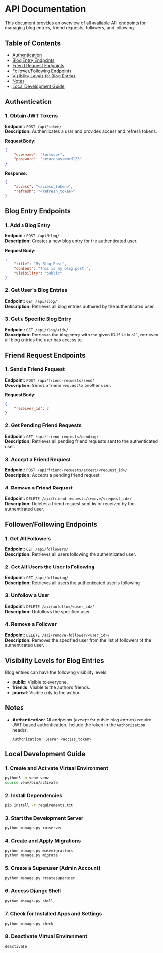 # API Documentation

This document provides an overview of all available API endpoints for managing blog entries, friend requests, followers, and following.

## Table of Contents
- [Authentication](#authentication)
- [Blog Entry Endpoints](#blog-entry-endpoints)
- [Friend Request Endpoints](#friend-request-endpoints)
- [Follower/Following Endpoints](#followerfollowing-endpoints)
- [Visibility Levels for Blog Entries](#visibility-levels-for-blog-entries)
- [Notes](#notes)
- [Local Development Guide](#local-development-guide)

## Authentication

### 1. Obtain JWT Tokens
**Endpoint:** `POST /api/token/`  
**Description:** Authenticates a user and provides access and refresh tokens.

**Request Body:**
```json
{
    "username": "testuser",
    "password": "securepassword123"
}
```

**Response:**
```json
{
    "access": "<access_token>",
    "refresh": "<refresh_token>"
}
```

## Blog Entry Endpoints

### 1. Add a Blog Entry
**Endpoint:** `POST /api/blog/`  
**Description:** Creates a new blog entry for the authenticated user.

**Request Body:**
```json
{
    "title": "My Blog Post",
    "content": "This is my blog post.",
    "visibility": "public"
}
```

### 2. Get User's Blog Entries
**Endpoint:** `GET /api/blog/`  
**Description:** Retrieves all blog entries authored by the authenticated user.

### 3. Get a Specific Blog Entry
**Endpoint:** `GET /api/blog/<id>/`  
**Description:** Retrieves the blog entry with the given ID. If `id` is `all`, retrieves all blog entries the user has access to.

## Friend Request Endpoints

### 1. Send a Friend Request
**Endpoint:** `POST /api/friend-requests/send/`  
**Description:** Sends a friend request to another user.

**Request Body:**
```json
{
    "receiver_id": 2
}
```

### 2. Get Pending Friend Requests
**Endpoint:** `GET /api/friend-requests/pending/`  
**Description:** Retrieves all pending friend requests sent to the authenticated user.

### 3. Accept a Friend Request
**Endpoint:** `POST /api/friend-requests/accept/<request_id>/`  
**Description:** Accepts a pending friend request.

### 4. Remove a Friend Request
**Endpoint:** `DELETE /api/friend-requests/remove/<request_id>/`  
**Description:** Deletes a friend request sent by or received by the authenticated user.

## Follower/Following Endpoints

### 1. Get All Followers
**Endpoint:** `GET /api/followers/`  
**Description:** Retrieves all users following the authenticated user.

### 2. Get All Users the User is Following
**Endpoint:** `GET /api/following/`  
**Description:** Retrieves all users the authenticated user is following.

### 3. Unfollow a User
**Endpoint:** `DELETE /api/unfollow/<user_id>/`  
**Description:** Unfollows the specified user.

### 4. Remove a Follower
**Endpoint:** `DELETE /api/remove-follower/<user_id>/`  
**Description:** Removes the specified user from the list of followers of the authenticated user.

## Visibility Levels for Blog Entries

Blog entries can have the following visibility levels:
- **public**: Visible to everyone.
- **friends**: Visible to the author’s friends.
- **journal**: Visible only to the author.

## Notes
- **Authentication:** All endpoints (except for public blog entries) require JWT-based authentication. Include the token in the `Authorization` header:
  ```
  Authorization: Bearer <access_token>
  ```

## Local Development Guide

### 1. Create and Activate Virtual Environment
```bash
python3 -m venv venv
source venv/bin/activate
```

### 2. Install Dependencies
```bash
pip install -r requirements.txt
```

### 3. Start the Development Server
```bash
python manage.py runserver
```

### 4. Create and Apply Migrations
```bash
python manage.py makemigrations
python manage.py migrate
```

### 5. Create a Superuser (Admin Account)
```bash
python manage.py createsuperuser
```

### 6. Access Django Shell
```bash
python manage.py shell
```

### 7. Check for Installed Apps and Settings
```bash
python manage.py check
```

### 8. Deactivate Virtual Environment
```bash
deactivate
```

